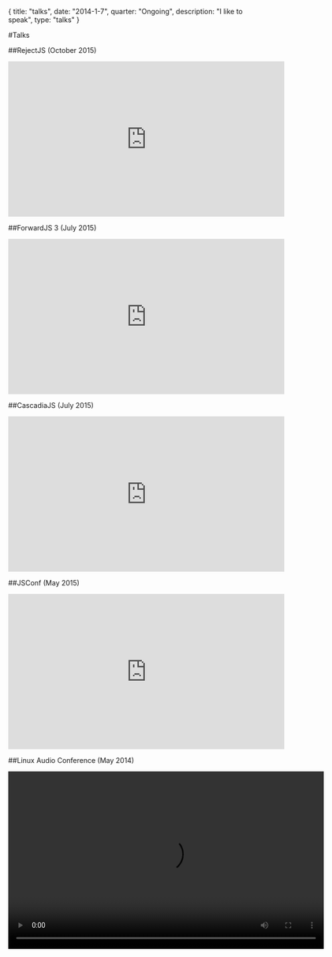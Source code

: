 {
  title: "talks",
  date:  "2014-1-7",
  quarter: "Ongoing",
  description: "I like to speak",
  type: "talks"
}


#Talks

##RejectJS (October 2015)

<iframe class="center-vid" width="560" height="315" src="https://www.youtube.com/embed/GKTSvI8qw_M" frameborder="0" allowfullscreen></iframe>

##ForwardJS 3 (July 2015)

<iframe class="center-vid" width="560" height="315" src="https://www.youtube.com/embed/6a1iOfyn5e8" frameborder="0" allowfullscreen></iframe>


##CascadiaJS (July 2015)

<iframe class="center-vid" width="560" height="315" src="https://www.youtube.com/embed/47XMs6pcf7w" frameborder="0" allowfullscreen></iframe>

##JSConf (May 2015)

<iframe class="center-vid" width="560" height="315" src="https://www.youtube.com/embed/gmQ1kcj8Q2k" frameborder="0" allowfullscreen></iframe>

##Linux Audio Conference (May 2014)

<video class="center-vid" controls="" tabindex="0" height="360" width="640"><source type="video/webm" src="http://lac.linuxaudio.org/2014/recordings/day2/myles_borins_360p.webm"></video>